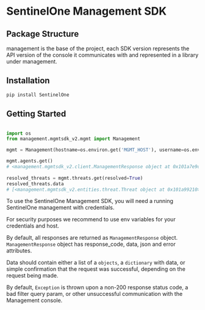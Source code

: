 SentinelOne Management SDK
==================

Package Structure
------------------
management is the base of the project,
each SDK version represents the API version of the console it communicates with and
represented in a library under management.

Installation
------------

```bash
pip install SentinelOne
```

Getting Started
---------------

```python

import os
from management.mgmtsdk_v2.mgmt import Management

mgmt = Management(hostname=os.environ.get('MGMT_HOST'), username=os.environ.get('MGMT_USER'), password=os.environ.get('MGMT_PASSWORD'))

mgmt.agents.get()
# <management.mgmtsdk_v2.client.ManagementResponse object at 0x101a7e9d0>
    
resolved_threats = mgmt.threats.get(resolved=True)
resolved_threats.data
# [<management.mgmtsdk_v2.entities.threat.Threat object at 0x101a99210>, <management.mgmtsdk_v2.entities.threat.Threat object at 0x101a99150>]

```

To use the SentinelOne Management SDK, you will need a running SentinelOne management
with credentials.

For security purposes we recommend to use env variables for your credentials and host.

By default, all responses are returned as `ManagementResponse` object.
`ManagementResponse` object has response_code, data, json and error attributes.

Data should contain either a list of a `objects`, a `dictionary` with data, or simple
confirmation that the request was successful, depending on the request being made.

By default, ``Exception`` is thrown upon a non-200 response status code, a bad filter
query param, or other unsuccessful communication with the Management console.


